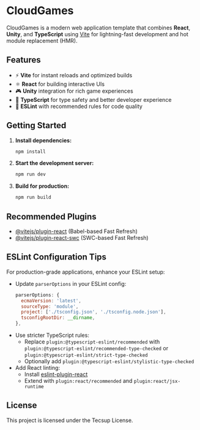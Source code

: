 # CloudGames

CloudGames is a modern web application template that combines **React**, **Unity**, and **TypeScript** using [Vite](https://vitejs.dev/) for lightning-fast development and hot module replacement (HMR).

## Features

- ⚡ **Vite** for instant reloads and optimized builds
- ⚛️ **React** for building interactive UIs
- 🎮 **Unity** integration for rich game experiences
- 🦾 **TypeScript** for type safety and better developer experience
- 🧹 **ESLint** with recommended rules for code quality

## Getting Started

1. **Install dependencies:**
   ```bash
   npm install
   ```
2. **Start the development server:**
   ```bash
   npm run dev
   ```
3. **Build for production:**
   ```bash
   npm run build
   ```

## Recommended Plugins

- [@vitejs/plugin-react](https://github.com/vitejs/vite-plugin-react) (Babel-based Fast Refresh)
- [@vitejs/plugin-react-swc](https://github.com/vitejs/vite-plugin-react-swc) (SWC-based Fast Refresh)

## ESLint Configuration Tips

For production-grade applications, enhance your ESLint setup:

- Update `parserOptions` in your ESLint config:
  ```js
  parserOptions: {
    ecmaVersion: 'latest',
    sourceType: 'module',
    project: ['./tsconfig.json', './tsconfig.node.json'],
    tsconfigRootDir: __dirname,
  },
  ```
- Use stricter TypeScript rules:
  - Replace `plugin:@typescript-eslint/recommended` with `plugin:@typescript-eslint/recommended-type-checked` or `plugin:@typescript-eslint/strict-type-checked`
  - Optionally add `plugin:@typescript-eslint/stylistic-type-checked`
- Add React linting:
  - Install [eslint-plugin-react](https://github.com/jsx-eslint/eslint-plugin-react)
  - Extend with `plugin:react/recommended` and `plugin:react/jsx-runtime`

## License

This project is licensed under the Tecsup License.
